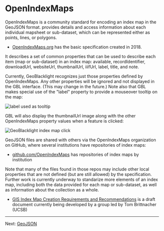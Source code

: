 # OpenIndexMaps

OpenIndexMaps is a community standard for encoding an index map in the GeoJSON format.   provides details and access information about each individual mapsheet or sub-dataset, which can be represented either as points, lines, or polygons.

- [OpenIndexMaps.org](https://openindexmaps.org/) has the basic specification created in 2018.

It describes a set of common properties that can be used to describe each item (map or sub-dataset) in an index map: available, recordIdentifier, downloadUrl, websiteUrl, thumbnailUrl, iiifUrl, label, title, and note.

Currently, GeoBlacklight recognizes just those properties defined by OpenIndexMaps.  Any other properties will be ignored and not displayed in the GBL interface.  (This may change in the future.)  Note also that GBL makes special use of the "label" property to provide a mouseover tooltip on the map:

![label used as tooltip](https://kgjenkins.github.io/openindexmaps-workshop/image/label-tooltip.png)

GBL will also display the thumbnailUrl image along with the other OpenIndexMaps property values when a feature is clicked:

![GeoBlacklight index map click](https://kgjenkins.github.io/openindexmaps-workshop/image/gbl-click.png)

GeoJSON files are shared with others via the OpenIndexMaps organization on GitHub, where several institutions have repositories of index maps:

- [github.com/OpenIndexMaps](https://github.com/OpenIndexMaps) has repositories of index maps by institution

Note that many of the files found in those repos may include other local properties that are not defined (but are still allowed) by the specification.  Further work is currently underway to standarize more elements of an index map, including both the data provided for each map or sub-dataset, as well as information about the collection as a whole.

- [GIS Index Map Creation Requirements and Recommendations](https://docs.google.com/document/d/1GS1_4JmgUkZcehiG1qEyQB3e6mRQ7jdGC7rpyesZqIw/edit) is a draft document currently being developed by a group led by Tom Brittnacher (UCSB)

----

Next: [GeoJSON](geojson)
